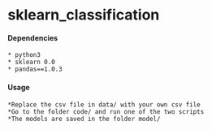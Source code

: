 # sklearn_classification


#### Dependencies

```
* python3 
* sklearn 0.0
* pandas==1.0.3
```

#### Usage 
```
*Replace the csv file in data/ with your own csv file
*Go to the folder code/ and run one of the two scripts
*The models are saved in the folder model/
```
